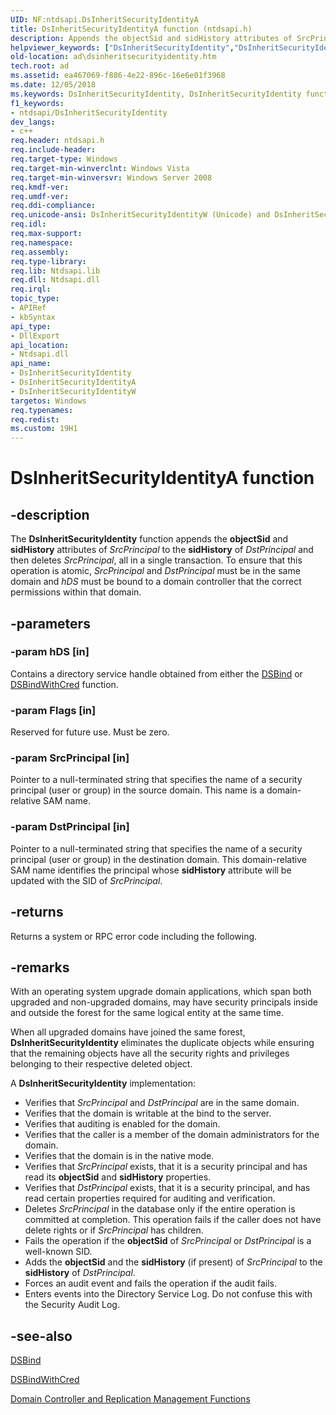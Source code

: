 ```yaml
---
UID: NF:ntdsapi.DsInheritSecurityIdentityA
title: DsInheritSecurityIdentityA function (ntdsapi.h)
description: Appends the objectSid and sidHistory attributes of SrcPrincipal to the sidHistory of DstPrincipal and then deletes SrcPrincipal, all in a single transaction.
helpviewer_keywords: ["DsInheritSecurityIdentity","DsInheritSecurityIdentity function [Active Directory]","DsInheritSecurityIdentityA","DsInheritSecurityIdentityW","_glines_dsinheritsecurityidentity","ad.dsinheritsecurityidentity","ntdsapi/DsInheritSecurityIdentity","ntdsapi/DsInheritSecurityIdentityA","ntdsapi/DsInheritSecurityIdentityW"]
old-location: ad\dsinheritsecurityidentity.htm
tech.root: ad
ms.assetid: ea467069-f886-4e22-896c-16e6e01f3968
ms.date: 12/05/2018
ms.keywords: DsInheritSecurityIdentity, DsInheritSecurityIdentity function [Active Directory], DsInheritSecurityIdentityA, DsInheritSecurityIdentityW, _glines_dsinheritsecurityidentity, ad.dsinheritsecurityidentity, ntdsapi/DsInheritSecurityIdentity, ntdsapi/DsInheritSecurityIdentityA, ntdsapi/DsInheritSecurityIdentityW
f1_keywords:
- ntdsapi/DsInheritSecurityIdentity
dev_langs:
- c++
req.header: ntdsapi.h
req.include-header: 
req.target-type: Windows
req.target-min-winverclnt: Windows Vista
req.target-min-winversvr: Windows Server 2008
req.kmdf-ver: 
req.umdf-ver: 
req.ddi-compliance: 
req.unicode-ansi: DsInheritSecurityIdentityW (Unicode) and DsInheritSecurityIdentityA (ANSI)
req.idl: 
req.max-support: 
req.namespace: 
req.assembly: 
req.type-library: 
req.lib: Ntdsapi.lib
req.dll: Ntdsapi.dll
req.irql: 
topic_type:
- APIRef
- kbSyntax
api_type:
- DllExport
api_location:
- Ntdsapi.dll
api_name:
- DsInheritSecurityIdentity
- DsInheritSecurityIdentityA
- DsInheritSecurityIdentityW
targetos: Windows
req.typenames: 
req.redist: 
ms.custom: 19H1
---
```


# DsInheritSecurityIdentityA function


## -description


The <b>DsInheritSecurityIdentity</b> function appends the <b>objectSid</b> and <b>sidHistory</b> attributes of <i>SrcPrincipal</i> to the <b>sidHistory</b> of <i>DstPrincipal</i> and then deletes <i>SrcPrincipal</i>, all in a single transaction. To ensure that this operation is atomic, <i>SrcPrincipal</i> and <i>DstPrincipal</i> must be in the same domain and <i>hDS</i> must be bound to  a domain controller that the correct permissions within that domain.


## -parameters




### -param hDS [in]

Contains a directory service handle obtained from either the 
<a href="https://docs.microsoft.com/windows/desktop/api/ntdsapi/nf-ntdsapi-dsbinda">DSBind</a> or 
<a href="https://docs.microsoft.com/windows/desktop/api/ntdsapi/nf-ntdsapi-dsbindwithcreda">DSBindWithCred</a> function.


### -param Flags [in]

Reserved for future use. Must be zero.


### -param SrcPrincipal [in]

Pointer to a null-terminated string that specifies the name of a security principal (user or group) in the source domain. This name is a domain-relative SAM name.


### -param DstPrincipal [in]

Pointer to a null-terminated string that specifies the name of a security principal (user or group) in the destination domain. This domain-relative SAM name identifies the principal whose <b>sidHistory</b> attribute will be updated with the SID of <i>SrcPrincipal</i>.


## -returns



Returns a system or RPC error code including the following.




## -remarks



With an operating system upgrade domain applications, which span both upgraded and non-upgraded domains, may have security principals inside and outside the forest for the same logical entity at the same time.

When all upgraded domains have joined the same forest, <b>DsInheritSecurityIdentity</b> eliminates the duplicate objects while ensuring that the remaining objects have all the security rights and privileges belonging to their respective deleted object.

A <b>DsInheritSecurityIdentity</b> implementation:

<ul>
<li>Verifies that <i>SrcPrincipal</i> and <i>DstPrincipal</i> are in the same domain.</li>
<li>Verifies that the domain is writable at the bind to the server.</li>
<li>Verifies that auditing is enabled for the domain.</li>
<li>Verifies that the caller is a member of the domain administrators for the domain.</li>
<li>Verifies that the domain is in the native mode.</li>
<li>Verifies that <i>SrcPrincipal</i> exists, that it is a security principal and has read its <b>objectSid</b> and <b>sidHistory</b> properties.</li>
<li>Verifies that <i>DstPrincipal</i> exists, that it is a security principal, and has read certain properties required for auditing and verification.</li>
<li>Deletes <i>SrcPrincipal</i> in the database only if the entire operation is committed at completion. This operation fails if the caller does not have delete rights or if <i>SrcPrincipal</i> has children.</li>
<li>Fails the operation if the <b>objectSid</b> of <i>SrcPrincipal</i> or <i>DstPrincipal</i> is a well-known SID.</li>
<li>Adds the <b>objectSid</b> and the <b>sidHistory</b> (if present) of <i>SrcPrincipal</i> to the <b>sidHistory</b> of <i>DstPrincipal</i>.</li>
<li>Forces an audit event and fails the operation if the audit fails.</li>
<li>Enters events into the Directory Service Log. Do not confuse this with the Security Audit Log.</li>
</ul>



## -see-also




<a href="https://docs.microsoft.com/windows/desktop/api/ntdsapi/nf-ntdsapi-dsbinda">DSBind</a>



<a href="https://docs.microsoft.com/windows/desktop/api/ntdsapi/nf-ntdsapi-dsbindwithcreda">DSBindWithCred</a>



<a href="https://docs.microsoft.com/windows/desktop/AD/dc-and-replication-management-functions">Domain Controller and Replication Management Functions</a>
 

 

